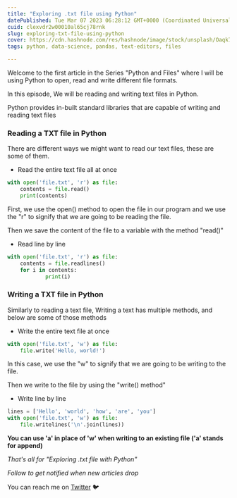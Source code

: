 ```yaml
---
title: "Exploring .txt file using Python"
datePublished: Tue Mar 07 2023 06:28:12 GMT+0000 (Coordinated Universal Time)
cuid: clexvdr2w00010al65cj78rnk
slug: exploring-txt-file-using-python
cover: https://cdn.hashnode.com/res/hashnode/image/stock/unsplash/Oaqk7qqNh_c/upload/8f9b26b0b3156c7969d0557d7a498a64.jpeg
tags: python, data-science, pandas, text-editors, files

---
```


Welcome to the first article in the Series "Python and Files" where I will be using Python to open, read and write different file formats.

In this episode, We will be reading and writing text files in Python.

Python provides in-built standard libraries that are capable of writing and reading text files

### Reading a TXT file in Python

There are different ways we might want to read our text files, these are some of them.

* Read the entire text file all at once
    

```python
with open('file.txt', 'r') as file:
    contents = file.read()
    print(contents)
```

First, we use the open() method to open the file in our program and we use the "r" to signify that we are going to be reading the file.

Then we save the content of the file to a variable with the method "read()"

* Read line by line
    

```python
with open('file.txt', 'r') as file:
    contents = file.readlines()
    for i in contents:
            print(i)
```

### Writing a TXT file in Python

Similarly to reading a text file, Writing a text has multiple methods, and below are some of those methods

* Write the entire text file at once
    

```python
with open('file.txt', 'w') as file:
    file.write('Hello, world!')
```

In this case, we use the "w" to signify that we are going to be writing to the file.

Then we write to the file by using the "write() method"

* Write line by line
    

```python
lines = ['Hello', 'world', 'how', 'are', 'you']
with open('file.txt', 'w') as file:
    file.writelines('\n'.join(lines))
```

**You can use 'a' in place of 'w' when writing to an existing file ('a' stands for append)**

*That's all for "Exploring .txt file with Python"*

*Follow to get notified when new articles drop*

You can reach me on [Twitter](https://twitter.com/Daevid_Thegreat) 🐦